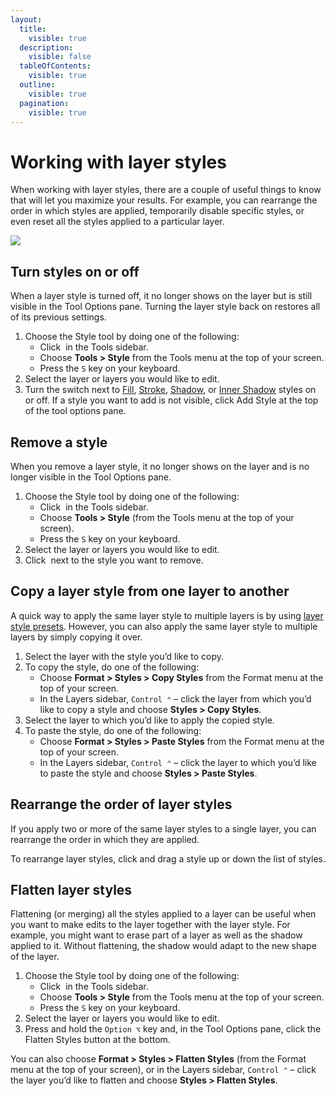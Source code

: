 ```yaml
---
layout:
  title:
    visible: true
  description:
    visible: false
  tableOfContents:
    visible: true
  outline:
    visible: true
  pagination:
    visible: true
---
```


# Working with layer styles

When working with layer styles, there are a couple of useful things to know that will let you maximize your results. For example, you can rearrange the order in which styles are applied, temporarily disable specific styles, or even reset all the styles applied to a particular layer.

![](https://help.pixelmator.com/pixelmator-pro/3.5/assets/English/1652430391000.png)

## Turn styles on or off

When a layer style is turned off, it no longer shows on the layer but is still visible in the Tool Options pane. Turning the layer style back on restores all of its previous settings.

1. Choose the Style tool by doing one of the following:
   * Click <img src="https://help.pixelmator.com/pixelmator-pro/3.5/assets/English/1576511015000.png" alt="" data-size="line"> in the Tools sidebar.
   * Choose **Tools > Style** from the Tools menu at the top of your screen.
   * Press the `S` key on your keyboard.
2. Select the layer or layers you would like to edit.
3. Turn the switch next to [Fill](fill-a-layer-with-a-color-or-gradient.md), [Stroke](add-an-outline-around-a-layer.md), [Shadow](add-a-drop-shadow-to-a-layer.md), or [Inner Shadow](add-an-inner-shadow-to-a-layer.md) styles on or off. If a style you want to add is not visible, click Add Style at the top of the tool options pane.

## Remove a style

When you remove a layer style, it no longer shows on the layer and is no longer visible in the Tool Options pane.

1. Choose the Style tool by doing one of the following:
   * Click <img src="https://help.pixelmator.com/pixelmator-pro/3.5/assets/English/1576511015000.png" alt="" data-size="line"> in the Tools sidebar.
   * Choose **Tools > Style** (from the Tools menu at the top of your screen).
   * Press the `S` key on your keyboard.
2. Select the layer or layers you would like to edit.
3. Click <img src="https://help.pixelmator.com/pixelmator-pro/3.5/assets/English/1604317638000.png" alt="" data-size="line"> next to the style you want to remove.

## Copy a layer style from one layer to another

A quick way to apply the same layer style to multiple layers is by using [layer style presets](https://www.pixelmator.com/support/guide/pixelmator-pro/916). However, you can also apply the same layer style to multiple layers by simply copying it over.

1. Select the layer with the style you’d like to copy.
2. To copy the style, do one of the following:
   * Choose **Format > Styles > Copy Styles** from the Format menu at the top of your screen.
   * In the Layers sidebar, `Control ⌃` – click the layer from which you’d like to copy a style and choose **Styles > Copy Styles**.
3. Select the layer to which you’d like to apply the copied style.
4. To paste the style, do one of the following:
   * Choose **Format > Styles > Paste Styles** from the Format menu at the top of your screen.
   * In the Layers sidebar, `Control ⌃` – click the layer to which you’d like to paste the style and choose **Styles > Paste Styles**.

## Rearrange the order of layer styles

If you apply two or more of the same layer styles to a single layer, you can rearrange the order in which they are applied.

To rearrange layer styles, click and drag a style up or down the list of styles.

## Flatten layer styles

Flattening (or merging) all the styles applied to a layer can be useful when you want to make edits to the layer together with the layer style. For example, you might want to erase part of a layer as well as the shadow applied to it. Without flattening, the shadow would adapt to the new shape of the layer.

1. Choose the Style tool by doing one of the following:
   * Click <img src="https://help.pixelmator.com/pixelmator-pro/3.5/assets/English/1576511015000.png" alt="" data-size="line"> in the Tools sidebar.
   * Choose **Tools > Style** from the Tools menu at the top of your screen.
   * Press the `S` key on your keyboard.
2. Select the layer or layers you would like to edit.
3. Press and hold the `Option ⌥` key and, in the Tool Options pane, click the Flatten Styles button at the bottom.

You can also choose **Format > Styles > Flatten Styles** (from the Format menu at the top of your screen), or in the Layers sidebar, `Control ⌃` – click the layer you’d like to flatten and choose **Styles > Flatten Styles**.

